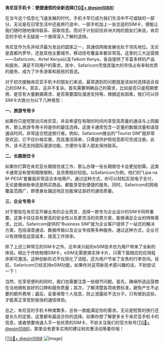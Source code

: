 **肯尼亚手机卡：便捷通信的全新选择[[TG💪+ @esim1088](https://t.me/s/esim1088)]**

在当今这个信息化飞速发展的时代，手机卡早已成为我们生活中不可或缺的一部分。无论是在日常生活中还是旅行途中，一部手机加上一张合适的SIM卡，便能让我们随时随地保持联系、获取信息。而对于计划前往非洲大陆的朋友们来说，肯尼亚的手机卡无疑是一个值得深入了解的选择。

肯尼亚作为东非经济最为发达的国家之一，其通信网络发展也处于领先地位。无论是首都内罗毕，还是其他主要城市，移动信号覆盖率都非常高。这里的三大运营商——Safaricom、Airtel Kenya以及Telkom Kenya，各自提供了丰富多样的产品和服务，满足不同用户的需求。其中，Safaricom凭借其强大的市场占有率和优质的服务，成为了许多游客和居民的首选。

对于初次接触肯尼亚手机卡的朋友们来说，最常遇到的问题就是该如何选择适合自己的SIM卡。其实，这并不复杂。首先需要明确自己的需求，比如是否只是短期使用、是否有大量数据需求、是否需要国际漫游支持等。根据这些因素，我们可以将SIM卡大致分为以下几种类型：

**一、旅游专用卡**

如果你只是短暂访问肯尼亚，并且希望在有限的时间内享受高质量的通话与上网服务，那么旅游专用卡将是你的最佳选择。这类卡通常包含一定量的数据流量和语音通话时间，非常适合短途旅行者。例如，Safaricom推出的“Tourist SIM”就非常受欢迎，它不仅价格实惠，而且激活简单，只需提供护照信息即可完成注册。此外，该卡还支持国际漫游功能，方便你与家人朋友保持联系。

**二、长期居住卡**

如果你打算在肯尼亚长期居住或工作，那么办理一张长期居住卡会更加划算。这类卡通常没有使用期限限制，且资费相对较低。以Safaricom为例，他们的“Lipa na M-PESA”套餐就非常适合本地用户。通过这种方式，你可以轻松实现电子支付，无论是缴纳账单还是购买商品，都能享受到便捷的服务。同时，Safaricom的网络覆盖范围广，即使身处偏远地区也能保证良好的通信质量。

**三、企业专用卡**

对于那些在肯尼亚开展业务的企业而言，选择一款专为企业设计的SIM卡同样重要。这类卡往往具有更高的安全性以及更灵活的资费方案，能够满足企业的特殊需求。比如，Safaricom提供的“Business SIM”就为企业客户提供了一站式的解决方案，包括语音通话、数据传输以及企业专线等多种服务。通过这种方式，企业可以有效降低运营成本，提高工作效率。

除了上述三种常见的SIM卡之外，近年来兴起的eSIM技术也为用户带来了全新的体验。相比于传统物理SIM卡，eSIM无需更换实体卡片，只需下载相应的应用程序即可激活。这种创新形式不仅简化了流程，还为用户节省了宝贵的行李空间。目前，Safaricom已经支持eSIM功能，如果你对这项新技术感兴趣的话，不妨尝试一下！

当然，在享受便利的同时，我们也需要注意一些细节问题。首先，确保所选运营商在当地拥有良好的口碑和服务质量；其次，了解清楚各项收费标准，避免产生不必要的额外费用；最后，妥善保管个人信息，防止泄露给不法分子。只有做到这些，才能真正享受到愉快的通信体验。

总之，肯尼亚的手机卡种类繁多，总有一款能满足你的需求。无论是短暂的旅行还是长久的定居，这里都有最适合你的选择。如果你想了解更多关于肯尼亚手机卡的信息，或者想要快速入手一张优质的SIM卡，不妨关注我们的官方账号[[TG💪+ @esim1088](https://t.me/s/esim1088)]，那里会有更多实用的建议和优惠活动等着你哦！

[[TG💪+ @esim1088](https://t.me/s/esim1088) ![Image](https://i.postimg.cc/4NQfJmqS/Snipaste-2025-05-13-00-14-12.png)]